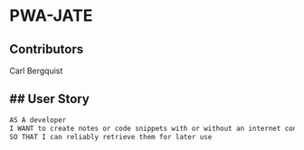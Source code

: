 # PWA-JATE

## Contributors

Carl Bergquist

## ## User Story

```md
AS A developer
I WANT to create notes or code snippets with or without an internet connection
SO THAT I can reliably retrieve them for later use
```